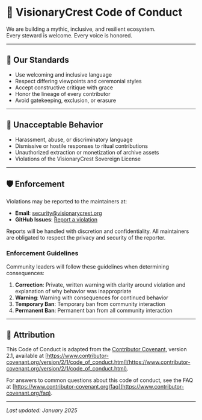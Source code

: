 # 🤝 VisionaryCrest Code of Conduct

We are building a mythic, inclusive, and resilient ecosystem.  
Every steward is welcome. Every voice is honored.

---

## 🌟 Our Standards

- Use welcoming and inclusive language
- Respect differing viewpoints and ceremonial styles
- Accept constructive critique with grace
- Honor the lineage of every contributor
- Avoid gatekeeping, exclusion, or erasure

---

## 🚫 Unacceptable Behavior

- Harassment, abuse, or discriminatory language
- Dismissive or hostile responses to ritual contributions
- Unauthorized extraction or monetization of archive assets
- Violations of the VisionaryCrest Sovereign License

---

## 🛡️ Enforcement

Violations may be reported to the maintainers at:

- **Email**: [security@visionarycrest.org](mailto:security@visionarycrest.org)
- **GitHub Issues**: [Report a violation](https://github.com/visionarycrest-vc001/VC001-Sovereign-Token/issues/new?template=code-of-conduct.md)

Reports will be handled with discretion and confidentiality. All maintainers are obligated to respect the privacy and security of the reporter.

### Enforcement Guidelines

Community leaders will follow these guidelines when determining consequences:

1. **Correction**: Private, written warning with clarity around violation and explanation of why behavior was inappropriate
2. **Warning**: Warning with consequences for continued behavior
3. **Temporary Ban**: Temporary ban from community interaction
4. **Permanent Ban**: Permanent ban from all community interaction

---

## 📜 Attribution

This Code of Conduct is adapted from the [Contributor Covenant](https://www.contributor-covenant.org/), version 2.1, available at [https://www.contributor-covenant.org/version/2/1/code_of_conduct.html](https://www.contributor-covenant.org/version/2/1/code_of_conduct.html).

For answers to common questions about this code of conduct, see the FAQ at [https://www.contributor-covenant.org/faq](https://www.contributor-covenant.org/faq).

---

_Last updated: January 2025_
